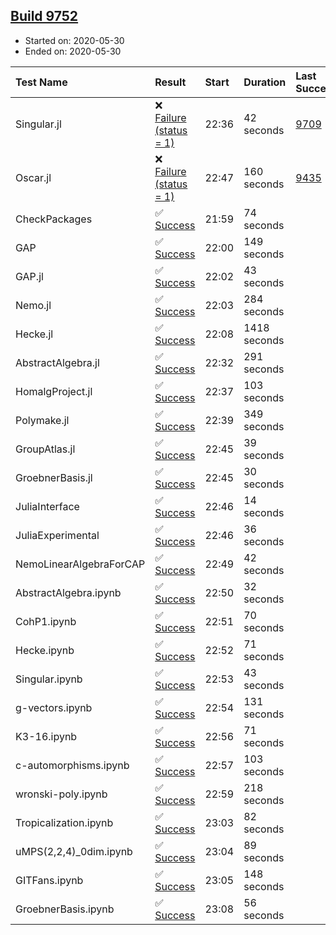 ## [Build 9752](https://oscarci.mathematik.uni-kl.de/job/oscar/9752/)

* Started on: 2020-05-30
* Ended on: 2020-05-30

| Test Name    | Result | Start | Duration | Last Success | First Failure |
|:-------------|:-------|:------|:---------|:-------------|:--------------|
| Singular.jl | ❌ [Failure (status = 1)](https://oscarci.mathematik.uni-kl.de/job/oscar/9752/artifact/logs/build-9752/Singular.jl.log) | 22:36 | 42 seconds | [9709](https://oscarci.mathematik.uni-kl.de/job/oscar/9709/) | [9710](https://oscarci.mathematik.uni-kl.de/job/oscar/9710/) |
| Oscar.jl | ❌ [Failure (status = 1)](https://oscarci.mathematik.uni-kl.de/job/oscar/9752/artifact/logs/build-9752/Oscar.jl.log) | 22:47 | 160 seconds | [9435](https://oscarci.mathematik.uni-kl.de/job/oscar/9435/) | [9436](https://oscarci.mathematik.uni-kl.de/job/oscar/9436/) |
| CheckPackages | ✅ [Success](https://oscarci.mathematik.uni-kl.de/job/oscar/9752/artifact/logs/build-9752/CheckPackages.log) | 21:59 | 74 seconds |  |  |
| GAP | ✅ [Success](https://oscarci.mathematik.uni-kl.de/job/oscar/9752/artifact/logs/build-9752/GAP.log) | 22:00 | 149 seconds |  |  |
| GAP.jl | ✅ [Success](https://oscarci.mathematik.uni-kl.de/job/oscar/9752/artifact/logs/build-9752/GAP.jl.log) | 22:02 | 43 seconds |  |  |
| Nemo.jl | ✅ [Success](https://oscarci.mathematik.uni-kl.de/job/oscar/9752/artifact/logs/build-9752/Nemo.jl.log) | 22:03 | 284 seconds |  |  |
| Hecke.jl | ✅ [Success](https://oscarci.mathematik.uni-kl.de/job/oscar/9752/artifact/logs/build-9752/Hecke.jl.log) | 22:08 | 1418 seconds |  |  |
| AbstractAlgebra.jl | ✅ [Success](https://oscarci.mathematik.uni-kl.de/job/oscar/9752/artifact/logs/build-9752/AbstractAlgebra.jl.log) | 22:32 | 291 seconds |  |  |
| HomalgProject.jl | ✅ [Success](https://oscarci.mathematik.uni-kl.de/job/oscar/9752/artifact/logs/build-9752/HomalgProject.jl.log) | 22:37 | 103 seconds |  |  |
| Polymake.jl | ✅ [Success](https://oscarci.mathematik.uni-kl.de/job/oscar/9752/artifact/logs/build-9752/Polymake.jl.log) | 22:39 | 349 seconds |  |  |
| GroupAtlas.jl | ✅ [Success](https://oscarci.mathematik.uni-kl.de/job/oscar/9752/artifact/logs/build-9752/GroupAtlas.jl.log) | 22:45 | 39 seconds |  |  |
| GroebnerBasis.jl | ✅ [Success](https://oscarci.mathematik.uni-kl.de/job/oscar/9752/artifact/logs/build-9752/GroebnerBasis.jl.log) | 22:45 | 30 seconds |  |  |
| JuliaInterface | ✅ [Success](https://oscarci.mathematik.uni-kl.de/job/oscar/9752/artifact/logs/build-9752/JuliaInterface.log) | 22:46 | 14 seconds |  |  |
| JuliaExperimental | ✅ [Success](https://oscarci.mathematik.uni-kl.de/job/oscar/9752/artifact/logs/build-9752/JuliaExperimental.log) | 22:46 | 36 seconds |  |  |
| NemoLinearAlgebraForCAP | ✅ [Success](https://oscarci.mathematik.uni-kl.de/job/oscar/9752/artifact/logs/build-9752/NemoLinearAlgebraForCAP.log) | 22:49 | 42 seconds |  |  |
| AbstractAlgebra.ipynb | ✅ [Success](https://oscarci.mathematik.uni-kl.de/job/oscar/9752/artifact/logs/build-9752/AbstractAlgebra.ipynb.log) | 22:50 | 32 seconds |  |  |
| CohP1.ipynb | ✅ [Success](https://oscarci.mathematik.uni-kl.de/job/oscar/9752/artifact/logs/build-9752/CohP1.ipynb.log) | 22:51 | 70 seconds |  |  |
| Hecke.ipynb | ✅ [Success](https://oscarci.mathematik.uni-kl.de/job/oscar/9752/artifact/logs/build-9752/Hecke.ipynb.log) | 22:52 | 71 seconds |  |  |
| Singular.ipynb | ✅ [Success](https://oscarci.mathematik.uni-kl.de/job/oscar/9752/artifact/logs/build-9752/Singular.ipynb.log) | 22:53 | 43 seconds |  |  |
| g-vectors.ipynb | ✅ [Success](https://oscarci.mathematik.uni-kl.de/job/oscar/9752/artifact/logs/build-9752/g-vectors.ipynb.log) | 22:54 | 131 seconds |  |  |
| K3-16.ipynb | ✅ [Success](https://oscarci.mathematik.uni-kl.de/job/oscar/9752/artifact/logs/build-9752/K3-16.ipynb.log) | 22:56 | 71 seconds |  |  |
| c-automorphisms.ipynb | ✅ [Success](https://oscarci.mathematik.uni-kl.de/job/oscar/9752/artifact/logs/build-9752/c-automorphisms.ipynb.log) | 22:57 | 103 seconds |  |  |
| wronski-poly.ipynb | ✅ [Success](https://oscarci.mathematik.uni-kl.de/job/oscar/9752/artifact/logs/build-9752/wronski-poly.ipynb.log) | 22:59 | 218 seconds |  |  |
| Tropicalization.ipynb | ✅ [Success](https://oscarci.mathematik.uni-kl.de/job/oscar/9752/artifact/logs/build-9752/Tropicalization.ipynb.log) | 23:03 | 82 seconds |  |  |
| uMPS(2,2,4)_0dim.ipynb | ✅ [Success](https://oscarci.mathematik.uni-kl.de/job/oscar/9752/artifact/logs/build-9752/uMPS-2-2-4-_0dim.ipynb.log) | 23:04 | 89 seconds |  |  |
| GITFans.ipynb | ✅ [Success](https://oscarci.mathematik.uni-kl.de/job/oscar/9752/artifact/logs/build-9752/GITFans.ipynb.log) | 23:05 | 148 seconds |  |  |
| GroebnerBasis.ipynb | ✅ [Success](https://oscarci.mathematik.uni-kl.de/job/oscar/9752/artifact/logs/build-9752/GroebnerBasis.ipynb.log) | 23:08 | 56 seconds |  |  |
